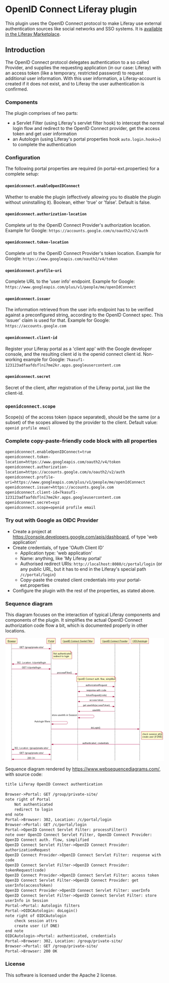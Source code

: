 # OpenID Connect Liferay plugin
This plugin uses the OpenID Connect protocol to make Liferay use external authentication sources like social networks and SSO systems.
It is [available in the Liferay Marketplace](https://web.liferay.com/marketplace/-/mp/application/78695724).

## Introduction

The OpenID Connect protocol delegates authentication to a so called Provider, and supplies the requesting application (in our case: Liferay) with an access token (like a temporary, restricted password) to request additional user information.
 With this user information, a Liferay-account is created if it does not exist, and to Liferay the user authentication is confirmed. 

### Components

The plugin comprises of two parts:

* a Servlet Filter (using Liferay's servlet filter hook) to intercept the normal login flow and redirect to the OpenID Connect provider, get the access token and get user information 
* an Autologin (using Liferay's portal properties hook `auto.login.hooks=`) to complete the authentication

### Configuration
The following portal properties are required (in portal-ext.properties) for a complete setup:

#### `openidconnect.enableOpenIDConnect`
Whether to enable the plugin (effectively allowing you to disable the plugin without uninstalling it). Boolean, either 'true' or 'false'. Default is false.

#### `openidconnect.authorization-location`
Complete url to the OpenID Connect Provider's authorization location. Example for Google: `https://accounts.google.com/o/oauth2/v2/auth`


#### `openidconnect.token-location`
Complete url to the OpenID Connect Provider's token location. Example for Google: `https://www.googleapis.com/oauth2/v4/token`

#### `openidconnect.profile-uri`
Complete URL to the 'user info' endpoint. Example for Google: `https://www.googleapis.com/plus/v1/people/me/openIdConnect`

#### `openidconnect.issuer`
The information retrieved from the user info endpoint has to be verified against a preconfigured string, according to the OpenID Connect spec.
This 'issuer' claim is used for that. Example for Google: `https://accounts.google.com`

#### `openidconnect.client-id`
Register your Liferay portal as a 'client app' with the Google developer console, and the resulting client id is the openid connect client id.
Non-working example for Google: `7kasuf1-123123adfaafdsflni7me2kr.apps.googleusercontent.com`

#### `openidconnect.secret`
Secret of the client, after registration of the Liferay portal, just like the client-id.

### `openidconnect.scope`
Scope(s) of the access token (space separated), should be the same (or a subset) of the scopes allowed by the provider to the client. Default value: `openid profile email`

### Complete copy-paste-friendly code block with all properties

~~~
openidconnect.enableOpenIDConnect=true
openidconnect.token-location=https://www.googleapis.com/oauth2/v4/token
openidconnect.authorization-location=https://accounts.google.com/o/oauth2/v2/auth
openidconnect.profile-uri=https://www.googleapis.com/plus/v1/people/me/openIdConnect
openidconnect.issuer=https://accounts.google.com
openidconnect.client-id=7kasuf1-123123adfaafdsflni7me2kr.apps.googleusercontent.com
openidconnect.secret=xyz
openidconnect.scope=openid profile email
~~~


### Try out with Google as OIDC Provider

* Create a project at https://console.developers.google.com/apis/dashboard, of type 'web application'
* Create credentials, of type 'OAuth Client ID'
    * Application type: 'web application'
    * Name: anything, like 'My Liferay portal'
    * Authorised redirect URIs: `http://localhost:8080/c/portal/login` (or any public URL, but it has to end in the Liferay's special path `/c/portal/login`)
    * Copy-paste the created client credentials into your portal-ext.properties
* Configure the plugin with the rest of the properties, as stated above.

### Sequence diagram
This diagram focuses on the interaction of typical Liferay components and components of the plugin. 
It simplifies the actual OpenID Connect authorization code flow a bit, which is documented properly in other locations.

![Sequence diagram](doc/sequence-diagram.png)

Sequence diagram rendered by https://www.websequencediagrams.com/, with source code:
~~~
title Liferay OpenID Connect authentication

Browser->Portal: GET /group/private-site/
note right of Portal
    Not authenticated
    redirect to login
end note
Portal->Browser: 302, Location: /c/portal/login
Browser->Portal: GET /c/portal/login
Portal->OpenID Connect Servlet Filter: processFilter()
note over OpenID Connect Servlet Filter, OpenID Connect Provider: OpenID Connect auth. flow, simplified
OpenID Connect Servlet Filter->OpenID Connect Provider: authorizationRequest
OpenID Connect Provider->OpenID Connect Servlet Filter: response with code
OpenID Connect Servlet Filter->OpenID Connect Provider: tokenRequest(code)
OpenID Connect Provider->OpenID Connect Servlet Filter: access token
OpenID Connect Servlet Filter->OpenID Connect Provider: get userInfo(accessToken)
OpenID Connect Provider->OpenID Connect Servlet Filter: userInfo
OpenID Connect Servlet Filter->OpenID Connect Servlet Filter: store userInfo in Session
Portal->Portal: Autologin filters
Portal->OIDCAutologin: doLogin()
note right of OIDCAutologin
    check session attrs
    create user (if DNE)
end note
OIDCAutologin->Portal: authenticated, credentials
Portal->Browser: 302, Location: /group/private-site/
Browser->Portal: GET /group/private-site/
Portal->Browser: 200 OK
~~~

### License
This software is licensed under the Apache 2 license.

